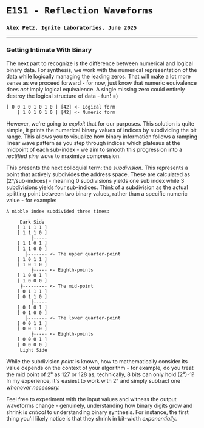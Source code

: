 # `E1S1 - Reflection Waveforms`
### `Alex Petz, Ignite Laboratories, June 2025`

---

### Getting Intimate With Binary
The next part to recognize is the difference between numerical and logical binary data.  For synthesis, we work
with the numerical representation of the data while logically managing the leading zeros.  That will make a lot
more sense as we proceed forward - for now, just know that numeric equivalence does _not_ imply logical equivalence.
A single missing zero could entirely destroy the logical structure of data - fun! =)

    [ 0 0 1 0 1 0 1 0 ] [42] <- Logical form
        [ 1 0 1 0 1 0 ] [42] <- Numeric form

However, we're going to _exploit_ that for our purposes.  This solution is quite simple, it prints the numerical binary
values of indices by subdividing the bit range.  This allows you to visualize how binary information follows a ramping
linear wave pattern as you step through indices which plateaus at the midpoint of each sub-index - we aim to smooth this 
progression into a _rectified sine wave_ to maximize compression.

This presents the next colloquial term: the _subdivision._  This represents a point that actively subdivides the address
space.  These are calculated as (2ⁿ/sub-indices) - meaning 0 subdivisions yields one sub index while 3 subdivisions yields
four sub-indices.  Think of a subdivision as the actual splitting point between two binary values, rather than a specific
numeric value - for example:

    A nibble index subdivided three times:

         Dark Side
        [ 1 1 1 1 ] 
        [ 1 1 1 0 ]
             ├-----
        [ 1 1 0 1 ]
        [ 1 1 0 0 ]
           ├------- <- The upper quarter-point
        [ 1 0 1 1 ]
        [ 1 0 1 0 ]
             ├----- <- Eighth-points
        [ 1 0 0 1 ]
        [ 1 0 0 0 ]
         ├--------- <- The mid-point
        [ 0 1 1 1 ]
        [ 0 1 1 0 ]
             ├-----
        [ 0 1 0 1 ]
        [ 0 1 0 0 ]
           ├------- <- The lower quarter-point
        [ 0 0 1 1 ]
        [ 0 0 1 0 ]
             ├----- <- Eighth-points
        [ 0 0 0 1 ]
        [ 0 0 0 0 ]
         Light Side

While the subdivision _point_ is known, how to mathematically consider its value depends on the context of your 
algorithm - for example, do you treat the mid point of 2⁸ as 127 or 128 as, technically, 8 bits can only hold (2⁸)-1?
In my experience, it's easiest to work with 2ⁿ and simply subtract one _whenever necessary._

Feel free to experiment with the input values and witness the output waveforms change - genuinely, understanding
how binary digits grow and shrink is _critical_ to understanding binary synthesis.  For instance, the first thing
you'll likely notice is that they shrink in bit-width _exponentially._

